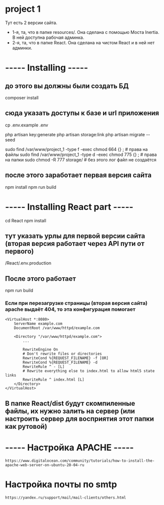# project 1

Тут есть 2 версии сайта.
- 1-я, та, что в папке resources/. Она сделана с помощью Моста Inertia. В ней доступна рабочая админка.
- 2-я, та, что в папке React. Она сделана на чистом React и в ней нет админки.

# ----- Installing -----
## до этого вы должны были создать БД
composer install

## сюда указать доступы к базе и url приложения
cp .env.example .env 

php artisan key:generate
php artisan storage:link
php artisan migrate --seed

sudo find  /var/www/project_1 -type f -exec chmod 664 {} \;     # права на файлы
sudo find  /var/www/project_1 -type d -exec chmod 775 {} \;     # права на папки
sudo chmod -R 777 storage/  # без этого лог файл не создаётся

## после этого заработает первая версия сайта
npm install
npm run build 


# ----- Installing React part -----
cd React
npm install

## тут указать урлы для первой версии сайта (вторая версия работает через API пути от первого)
/React/.env.production

## После этого работает
npm run build

### Если при перезагрузке страницы (вторая версия сайта) apache выдаёт 404, то эта конфигурация помогает
    <VirtualHost *:8080>
        ServerName example.com
        DocumentRoot /var/www/httpd/example.com

        <Directory "/var/www/httpd/example.com">
            ...

            RewriteEngine On
            # Don't rewrite files or directories
            RewriteCond %{REQUEST_FILENAME} -f [OR]
            RewriteCond %{REQUEST_FILENAME} -d
            RewriteRule ^ - [L]
            # Rewrite everything else to index.html to allow html5 state links
            RewriteRule ^ index.html [L]
        </Directory>
    </VirtualHost> 

## В папке React/dist будут скомпиленные файлы, их нужно залить на сервер (или настроить сервер для восприятия этот папки как рутовой)


# ----- Настройка APACHE -----
    https://www.digitalocean.com/community/tutorials/how-to-install-the-apache-web-server-on-ubuntu-20-04-ru

# Настройка почты по smtp
    https://yandex.ru/support/mail/mail-clients/others.html